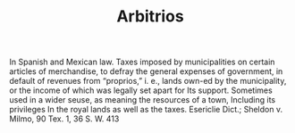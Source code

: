 ---
title: Arbitrios
letter: A
permalink: "/definitions/arbitrios.html"
body: In Spanish and Mexican law. Taxes imposed by municipalities on certain articles
  of merchandise, to defray the general expenses of government, in default of revenues
  from “proprios,” i. e., lands own-ed by the municipality, or the income of which
  was legally set apart for Its support. Sometimes used in a wider seuse, as meaning
  the resources of a town, Including its privileges In the royal lands as well as
  the taxes. Esericlie Dict.; Sheldon v. Milmo, 90 Tex. 1, 36 S. W. 413
published_at: '2018-07-07'
source: Black's Law Dictionary
layout: post
---